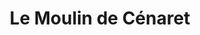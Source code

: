 ---
title: "Le Moulin de Cénaret"
url: /gorges-du-tarn-causses/le-moulin-de-cenaret/
shop: cadeau
---